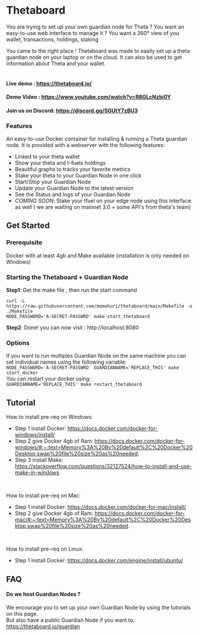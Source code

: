 # Thetaboard
You are trying to set up your own guardian node for Theta ? You want an easy-to-use web interface to manage it ?
You want a 360° view of you wallet, transactions, holdings, staking 

You came to the right place ! Thetaboard was made to easily set up a theta guardian node on your laptop or on the cloud.
It can also be used to get information about Theta and your wallet.<br>
<br> 

#### Live demo : https://thetaboard.io/
#### Demo Video : https://www.youtube.com/watch?v=R8GLcNzbi0Y
#### Join us on Discord: https://discord.gg/SGUtY7zBU3


### Features
An easy-to-use Docker container for installing &amp; running a Theta guardian node.
It is provided with a webserver with the following features:
 - Linked to your theta wallet
 - Show your theta and t-fuels holdings
 - Beautiful graphs to tracks your favorite metrics
 - Stake your theta to your Guardian Node in one click
 - Start/Stop your Guardian Node
 - Update your Guardian Node to the latest version
 - See the Status and logs of your Guardian Node
 - *COMING SOON*: Stake your tfuel on your edge node using this interface as well ( we are waiting on mainnet 3.0 + some API's from theta's team)


## Get Started
### Prerequisite

Docker with at least 4gb and Make available (installation is only needed on Windows)

### Starting the Thetaboard + Guardian Node
**Step1**: Get the make file , then run the start command <br>

```shell
curl -L https://raw.githubusercontent.com/momohuri/thetaboard/main/Makefile -o ./Makefile
NODE_PASSWORD='A-SECRET-PASSWRD' make start_thetaboard
```
**Step2**: Done!  you can now visit : http://localhost:8080

### Options 
If you want to run multiples Guardian Node on the same machine you can set individual names using the following variable: <br>
`NODE_PASSWORD='A-SECRET-PASSWRD' GUARDIANNAME='REPLACE_THIS' make start_docker ` <br>
You can restart your docker using: <br>
`GUARDIANNAME='REPLACE_THIS' make restart_thetaboard`

## Tutorial

How to install pre-req on Windows:
- Step 1 install Docker:  https://docs.docker.com/docker-for-windows/install/
- Step 2 give Docker 4gb of Ram: https://docs.docker.com/docker-for-windows/#:~:text=Memory%3A%20By%20default%2C%20Docker%20Desktop,swap%20file%20size%20as%20needed.
- Step 3 install Make: https://stackoverflow.com/questions/32127524/how-to-install-and-use-make-in-windows
<br>
  
How to install pre-req on Mac:
- Step 1 install Docker: https://docs.docker.com/docker-for-mac/install/
- Step 2 give Docker 4gb of Ram: https://docs.docker.com/docker-for-mac/#:~:text=Memory%3A%20By%20default%2C%20Docker%20Desktop,swap%20file%20size%20as%20needed. <br>
<br>

How to install pre-req on Linux:
- Step 1 install Docker: https://docs.docker.com/engine/install/ubuntu/ <br>



## FAQ


#### Do we host Guardian Nodes ?
We encourage you to set up your own Guardian Node by using the tutorials on this page. <br>
But also have a public Guardian Node if you want to. https://thetaboard.io/guardian

